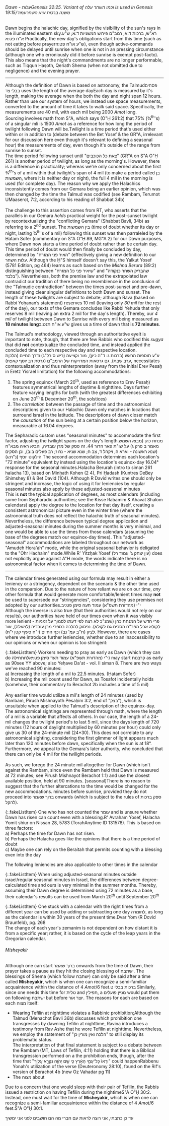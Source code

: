 <h6>Dawn - <span style="unicode-bidi: isolate;">עלות<span class="footnote">Genesis 32:25. Variant of וכמו השחר עלה is used in Genesis 19:15</span>/<span style="unicode-bidi: isolate;">עמוד</span><span class="footnote">משנה ברכות א:א</span> השחר</span></h6>

Dawn begins the halachic day, signified by the visibility of the sun's rays in the illuminated eastern sky.<span class="footnote">רא"ש, ברכות ד:א; רמב"ם פירוש המשניות ד:א; ש"ע א"ח פט:א</span> Practically, the new day's obligations start from this time (such as not eating before prayer<span class="footnote">ש"ע או"ח פט:ה</span>), even though active-commands should be delayed until sunrise when one is not in an pressing circumstance (although one who erroniously did it before sunrise is exempt post-facto). This also means that the night's commandments are no longer performable, such as Tiqqun Ḥaṣoth, Qeriath Shema (when not obmitted due to negligence) and the evening prayer.

---

Although the definition of Dawn is based on astronomy, the Talmud<span class="footnote">פסחים בבלי צד</span> uses the length of the average day<span class="footnote">Each day is measured by it's length, making the average when the both the day and night span 12 hours. Rather than use our system of hours, we instead use space measurements, converted to the amount of time it takes to walk said space. Specifically, the measurements are 40 mil, with each mil being 2000 *Amot* long.<br>Sourcing involves math from S"A, which says (O"Ḥ 261:2) that 75% (3&frasl;4<sup>th</sup>'s) of a singular mli is 1500 *Amot*</span> as a reference for how long the period of twilight following Dawn will be.<span class="footnote">Twilight is a time period that's used either within or in addition to (debate between the Bet Yosef & the GR"A, irrelevant for our discussion here even though it's relevant to defining a seasonal hour) the measurements of day, even though it's outside of the range from sunrise to sunset.<br>
The time period following sunset until "צאת כל הכוכבים" (GR"A on S"A O"Ḥ 261) is another period of twilight, as long as the morning's. However, there is a difference in practicality; whereas we're only concerned about the first 3&frasl;4<sup>th</sup>'s of a mil within that twilight's span of 4 mil (to make a period called בן השמשות, where it is neither day or night), the full 4 mil in the morning is used (for complete day). The reason why we apply the Halachics inconsistently comes from our Gemara being an earlier opinion, which was then changed by the time the Talmud was codified (see Rambam, Terumot UMaaserot, 7:2, according to his reading of Shabbat 34b)<br><br>
The challenge to this assertion comes from RT, who asserts that the parallels in our Gemara <i>holds</i> practical weight for the post-sunset twilight by recontextualizing the "conflicting Gemara" (Shabbat Bavli, 34b) as referring to a 2<sup>nd</sup> sunset. The בין השמשות (time of doubt whether its day or night, lasting 3&frasl;4<sup>th</sup>'s of a mil) following this sunset was then parraleled by the Ḥatam Sofer (commentary on S"A O"Ḥ 89, MG"A 2) for our Dawn purposes, where Dawn now starts a time period of doubt rather than be certain day. This time period of doubt would then finally be concluded by day, determined by "האיר פני המזרח" (effectively giving a new definition to our עלות השחר. Although the Ḥ"S himself doesn't say this, the Yalkut Yosef (5781 Edition, pg 464) learns as such based on the <i>Mishna Berura</i> (89:2) distinguishing between "שיאיר פני כל המזרח" and "שהבריק השחר כנקודה בלבד"). Nevertheless, both the premise law and the extrapolated law contradict our tradition of there being no resemblence in the conclusion of the "Talmudic contradiction" between the times post-sunset and pre-dawn, instead giving clear singular definitions to both Dawn and sunset.</span> The length of these twilights are subject to debate; although Rava (based on Rabbi Yoḥanan’s statement) reserves 10 mil (leaving only _30 mil_ for the rest of the day), our texts of the Gemara concludes like Rabbi Yehuda that only reserves 8 mil (leaving an extra 2 mil for the day's length). Thereby, our _4 mil_ of twilight between Dawn to Sunrise with every mil being measured as **18 minutes long**<span class="footnote">ש"ע או"ח תנט:ב</span> gives us a time of dawn that is **72 minutes**.

The Talmud's methodology, viewed through an authoritative eye<span class="footnote">It is important to note, though, that there are few Rabbis who codified this <i>sugya</i> that did <b>not</b> contextualize the concluded time, and instead applied the concluded time to each respective day and respective location.<br>ע"ע תוספות הראש (ברכות ג: ד"ה כיון), מור וקציעה (ריש ס רל"ג) ודרך החיים (הלכןת ערב שבת). גם גרסאות המדויקות של הרמב"ם (גרסת רב יוסף קאפח)</span>, necessitates contextualization and thus reinterpretation (away from the initial Erev Pesaḥ in Eretz Yisrael limitation) for the following accommodations:

1. The spring equinox (March 20<sup>th</sup>, used as reference to Erev Pesaḥ) features symmetrical lengths of daytime & nighttime. Days further feature varying lengths for both (with the greatest differences exhibiting on June 20<sup>th</sup> & December 20<sup>th</sup>, the solstices)
2. The _correlation_ between the passage of time and the astronomical descriptions given to our Halachic Dawn only matches in locations that surround Israel in the latitude. The descriptions of dawn closer match the _causation_ of the sun being at a certain position below the horizon, measurable at 16.04 degrees.

The Sepharadic custom uses "seasonal minutes" to accommodate the first factor, adjusting the twilight spans on the day's length.<span class="footnote">מנחת כהן (מבוא השמש מאמר ב פרק ג) על שו"ת פאר הדור 44. זה פסק של מרן עובדיה, והביא ראיה מבא"ח (שנא ראשונה - וארא ה, ויקהל ד, צב ח; שנא שניא - נח ז; רב פעלים ב:ב), וכן הסקים הילקוט יוסף (נ"ח:ג)</span> The second accommodation determines each location's "72 minute" equivalent by instead using the location's equinox-day 16.04&deg; response for the seasonal minutes.<span class="footnote">Halacha Berurah (intro to siman 261 halacha 13), based on Minḥath Kohen (2 4), Pri Ḥadash (Kuntres DeBey Shimshey 8) & Bet David (104). Although R David writes one should only be stringent and increase, the logic of using it for leniencies by regular seasonal minutes also apply by these adjusted-seasonal minutes<br>This is <b>not</b> the typical application of degrees, as most calendars (including some from Sepharadic authorities; see the Kisse Raḥamim & Ahavat Shalom calendars) apply the degree to the location for that day itself, creating a consistent astronomical picture even in the winter time (where the astronomical truth does not reflect the halachic truth of seasonal minutes). Nevertheless, the difference between typical degree application and adjusted-seasonal minutes during the summer months is very minimal, and one would be able to use the times from those calendars (assuming the base of the degrees match our equinox-day times).</span> This "adjusted-seasonal" accommodations are labeled throughout our network as "Amudeh Hora'ah" mode, while the original seasonal behavior is deligated to the "Ohr Hachaim" mode.<span class="footnote">While R' Yitzḥak Yosef (עין יצחק ג' עמוד רל) does not explicitly argue against A"H mode, the words indicate there is no astronomical factor when it comes to determining the time of Dawn.</span>

---

The calendar times generated using our formula may result in either a leniency or a stringency, dependent on the scenario & the other time used in the comparsion. Due to the nature of how reliant we are on our time, *any* other formula that would generate more comfortable/lenient times may **not** be used to supersede our "stringencies", considering they use premises not adopted by our authorities.<span class="footnote">י"י (מהדורת תשפ"א) עמוד תעה סימן פט:יב<br>Although the inverse is also true (that their authorities would not rely on our results), our authorities have held of our times even when it was visibly more lenient - פרי חדש על המנחת כהן (שמנ"כ לא רצה לפי דעתו לסמוך על זמניות לקולא אבל הפר"ח הסכים גם לקולא). נפסוק להלכה בספרי מרן עובדיה (למעלה), אור לציון (ח"ב עמ' נב) וכף החיים (י"ח סעיף קטן י"ח)</span>. However, there are cases where we introduce further leniencies, whether due to an inaccessibility to our opinions or when our opinion is too stringent:

{:.fakeListItem}
Workers needing to pray as early as Dawn (which they can do <span style="unicode-bidi: isolate;">לחתחילה</span><span class="footnote">י"י (מהדורת תשפ"א) עמוד תעד סימן פט:יא</span>) may start קרבנות as early as 90<span class="footnote">see YY above; also Yeḥave Da'at - vol. II siman 8. There are two ways we've reached 90 minutes:<br>a) Increasing the length of a mil to 22.5 minutes. (Ḥatam Sofer)<br>b) Increasing the mil count used for Dawn, as Tosafot incidentally holds (somehow, their commentary to Berachot 2b includes a time of 5 mil)<br><br>Any earlier time would utilize a mil's length of 24 minutes (used by Rambam, Pirush Mishnayoth Pesaḥim 3:2, end of "בצק"), which is unsuitable when applied to the Talmud's description of the equinox-day.<br>The astronomical sightings are represented through math, where the length of a mil is a variable that affects all others. In our case, the length of a 24-mil changes the twilight period's to last 5 mil, since the days length of 720 minutes (12 hours of daylight multiplied by 60 minutes per hour) could only give us 30 of the 24-minute mil (24\*30). This does not correlate to any astronomical sighting, considering the first glimmer of light appears much later than 120 minutes before dawn, specifically when the sun is at 18&deg;. Furthermore, we appeal to the Gemara's later authority, who concluded that there can only be 4 mil for the twilight periods.<br><br>As such, we forego the 24 minute mil altogether for Dawn (which isn't against the Rambam, since even the Rambam held that Dawn is measured at 72 minutes; see Pirush Mishnayot Berachot 1:1) and use the closest available position, held at 90 minutes.</span> [seasonal]<span class="footnote">There is no reason to suggest that the further altercations to the time would be changed for the new accommodations.</span> minutes before sunrise, provided they do not proceed into ברוך שאמר onwards (which is subject to the rules of ספק ברכות להקל).

{:.fakeListItem}
One who has not counted the עומר and is unsure whether Dawn has risen can count even with a blessing.<span class="footnote">R' Avraham Yosef, Halacha Yomit shiur on Nissan 28, 5783 (TorahAnytime ID 131578). This is based on three factors:<br>a) Perhaps the time for Dawn has not risen.<br>b) Perhaps the Halacha goes like the opinions that there is a time period of doubt<br>c) Maybe one can rely on the Beraitah that permits counting with a blessing even into the day</span>

The following leniencies are also applicable to other times in the calendar

{:.fakeListItem}
When using adjusted-seasonal minutes outside israel/regular seasonal minutes in Israel, the differences between degree-calculated time and ours is very minimal in the summer months. Thereby, assuming their Dawn degree is determined using 72 minutes as a base, their calendar's results can be used from March 20<sup>th</sup> until September 20<sup>th</sup>

{:.fakeListItem}
One stuck with a calendar with the right times from a different year can be used by adding or subtracting one day לחומרה, as long as the calendar is within 30 years of the present time.<span class="footnote">Dvar Yom (R Dovid Braunfeld), pg. 268<br>The change of each year's zemanim is not dependent on how distant it is from a specific year; rather, it is based on the cycle of the leap years in the Gregorian calendar.</span>

###### Misheyakir

Although one can start ברוך שאמר onwards from the time of Dawn, their prayer takes a pause as they hit the closing blessing of ישתבח. The blessings of Shema (which follow ישתבח) can only be said after a time called **Misheyakir**, which is when one can recognize a semi-familiar acquaintence within the distance of 4 *Amot*/6 feet.<span class="footnote">ברכות בבלי ט</span> Similarly, since one needs this time for טלית and תפילין, a מניין פועלים would put them on following ישתבח but before יוצר אור. The reasons for each are based on each מצוה itself:

- Wearing Tefilin at nighttime violates a Rabbinic prohibition;<span class="footnote">Although the Talmud (Menachot Bavli 36b) discusses which prohibition one transgresses by dawning Tefilin at nighttime, Ravina introduces a testimony from Rav Ashe that he wore Tefilin at nighttime. Nevertheless, we employ the statement of "הלכה ואין מורין כן" to still display its problematic status.<br>The interpretation of that final statement is subject to a debate between the Rambam (MT, Laws of Tefilin, 4:11) holding that there is a Biblical transgression performed on a </span> the prohibition ends, though, after the time that "וְרָאוּ֙ כׇּל־עַמֵּ֣י הָאָ֔רֶץ כִּ֛י שֵׁ֥ם יְהֹוָ֖ה נִקְרָ֣א עָלֶ֑יךָ" could happen<span class="footnote">Rabbenu Yonah's utilization of the verse (Deuteronomy 28:10), found on the Rif's version of Berachot 4b (new Oz Vahadar pg 11)</span>
- The מצוה about

Due to a concern that one would sleep with their pair of Tefilin, the Rabbis issued a restriction on having Tefilin during the nightime<span class="footnote">S"A O"Ḥ 30:2</span>. Instead, one must wait for the time of **Misheyakir**, which is when one can recognize a semi-familiar acquaintence within the distance of 4 *Amot*/6 feet.<span class="footnote">S"A O"Ḥ 30:1</span>.

עד כן כתבתי, אני רוצה לראות עם חברי מה הם חושבים לפני אני ימשיך
<!-- A codified measurement for this time is subject to a wide spectrum of ranges. However, the o -->